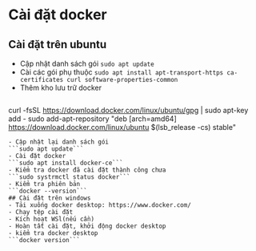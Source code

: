 # Cài đặt docker
## Cài đặt trên ubuntu
- Cập nhật danh sách gói
  ```sudo apt update```
- Cài các gói phụ thuộc
  ```sudo apt install apt-transport-https ca-certificates curl software-properties-common```
- Thêm kho lưu trữ docker
  ```
curl -fsSL https://download.docker.com/linux/ubuntu/gpg | sudo apt-key add -
sudo add-apt-repository "deb [arch=amd64] https://download.docker.com/linux/ubuntu $(lsb_release -cs) stable"
  ```
- Cập nhật lại danh sách gói
  ```sudo apt update```
- Cài đặt docker
  ```sudo apt install docker-ce```
- Kiểm tra docker đã cài đặt thành công chưa
  ```sudo systrmctl status docker```
- Kiểm tra phiên bản
  ```docker --version```
## Cài đặt trên windows
- Tải xuống docker desktop: https://www.docker.com/
- Chạy tệp cài đặt
- Kích hoạt WSl(nếu cần)
- Hoàn tất cài đặt, khởi động docker desktop
- kiểm tra docker desktop
  ```docker version```
